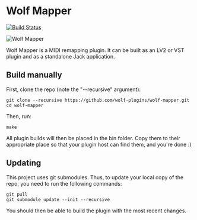 # Wolf Mapper
[![Build Status](https://img.shields.io/github/workflow/status/wolf-plugins/wolf-mapper/Wolf%20Mapper%20CI.svg?logo=github)](https://github.com/wolf-plugins/wolf-mapper/actions?query=workflow%3A%22Wolf+Mapper+CI%22)

![Wolf Mapper](https://raw.githubusercontent.com/wolf-plugins/wolf-mapper/master/docs/images/screenshot.png)

Wolf Mapper is a MIDI remapping plugin. It can be built as an LV2 or VST plugin and as a standalone Jack application.

## Build manually

First, clone the repo (note the "--recursive" argument):

```
git clone --recursive https://github.com/wolf-plugins/wolf-mapper.git
cd wolf-mapper
```

Then, run:

```
make
```

All plugin builds will then be placed in the bin folder. Copy them to their appropriate place so that your plugin host can find them, and you're done :)

## Updating

This project uses git submodules. Thus, to update your local copy of the repo, you need to run the following commands:
```
git pull
git submodule update --init --recursive
```
You should then be able to build the plugin with the most recent changes.
